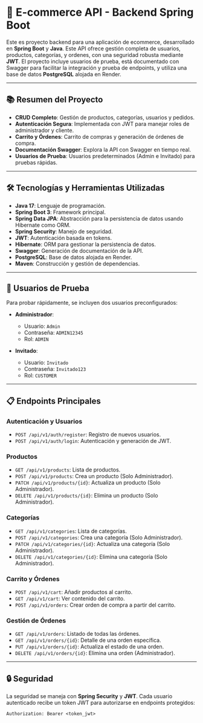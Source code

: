 # 🛒 E-commerce API - Backend Spring Boot

Este es proyecto backend para una aplicación de ecommerce, desarrollado en **Spring Boot** y **Java**. Este API ofrece gestión completa de usuarios, productos, categorías, y ordenes, con una seguridad robusta mediante **JWT**. El proyecto incluye usuarios de prueba, está documentado con Swagger para facilitar la integración y prueba de endpoints, y utiliza una base de datos **PostgreSQL** alojada en Render.

---

## 📚 Resumen del Proyecto

- **CRUD Completo**: Gestión de productos, categorías, usuarios y pedidos.
- **Autenticación Segura**: Implementada con JWT para manejar roles de administrador y cliente.
- **Carrito y Órdenes**: Carrito de compras y generación de órdenes de compra.
- **Documentación Swagger**: Explora la API con Swagger en tiempo real.
- **Usuarios de Prueba**: Usuarios predeterminados (Admin e Invitado) para pruebas rápidas.

---

## 🛠️ Tecnologías y Herramientas Utilizadas

- **Java 17**: Lenguaje de programación.
- **Spring Boot 3**: Framework principal.
- **Spring Data JPA**: Abstracción para la persistencia de datos usando Hibernate como ORM.
- **Spring Security**: Manejo de seguridad.
- **JWT**: Autenticación basada en tokens.
- **Hibernate**: ORM para gestionar la persistencia de datos.
- **Swagger**: Generación de documentación de la API.
- **PostgreSQL**: Base de datos alojada en Render.
- **Maven**: Construcción y gestión de dependencias.

---

## 👥 Usuarios de Prueba

Para probar rápidamente, se incluyen dos usuarios preconfigurados:

- **Administrador**:
  - Usuario: `Admin`
  - Contraseña: `ADMIN12345`
  - Rol: `ADMIN`

- **Invitado**:
  - Usuario: `Invitado`
  - Contraseña: `Invitado123`
  - Rol: `CUSTOMER`

---

## 📋 Endpoints Principales

### Autenticación y Usuarios
- `POST /api/v1/auth/register`: Registro de nuevos usuarios.
- `POST /api/v1/auth/login`: Autenticación y generación de JWT.

### Productos
- `GET /api/v1/products`: Lista de productos.
- `POST /api/v1/products`: Crea un producto (Solo Administrador).
- `PATCH /api/v1/products/{id}`: Actualiza un producto (Solo Administrador).
- `DELETE /api/v1/products/{id}`: Elimina un producto (Solo Administrador).

### Categorías
- `GET /api/v1/categories`: Lista de categorías.
- `POST /api/v1/categories`: Crea una categoría (Solo Administrador).
- `PATCH /api/v1/categories/{id}`: Actualiza una categoría (Solo Administrador).
- `DELETE /api/v1/categories/{id}`: Elimina una categoría (Solo Administrador).

### Carrito y Órdenes
- `POST /api/v1/cart`: Añadir productos al carrito.
- `GET /api/v1/cart`: Ver contenido del carrito.
- `POST /api/v1/orders`: Crear orden de compra a partir del carrito.

### Gestión de Órdenes
- `GET /api/v1/orders`: Listado de todas las órdenes.
- `GET /api/v1/orders/{id}`: Detalle de una orden específica.
- `PUT /api/v1/orders/{id}`: Actualiza el estado de una orden.
- `DELETE /api/v1/orders/{id}`: Elimina una orden (Administrador).

---

## 🔒 Seguridad

La seguridad se maneja con **Spring Security** y **JWT**. Cada usuario autenticado recibe un token JWT para autorizarse en endpoints protegidos:

```http
Authorization: Bearer <token_jwt>
